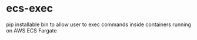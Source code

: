 # ecs-exec
pip installable bin to allow user to exec commands inside containers running on AWS ECS Fargate
